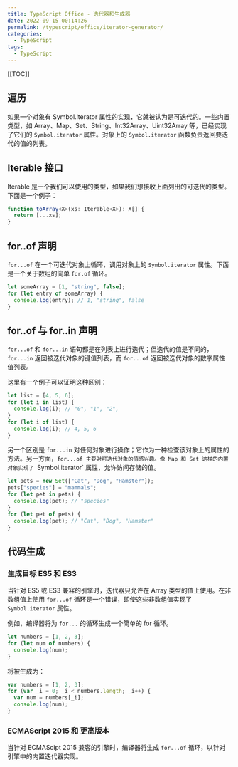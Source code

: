 ```yaml
---
title: TypeScript Office - 迭代器和生成器
date: 2022-09-15 00:14:26
permalink: /typescript/office/iterator-generator/
categories:
  - TypeScript
tags:
  - TypeScript
---
```


[[TOC]]

## 遍历

如果一个对象有 Symbol.iterator 属性的实现，它就被认为是可迭代的。一些内置类型，如 Array、Map、Set、String、Int32Array、Uint32Array 等，已经实现了它们的 `Symbol.iterator` 属性。对象上的 `Symbol.iterator` 函数负责返回要迭代的值的列表。

## Iterable 接口

Iterable 是一个我们可以使用的类型，如果我们想接收上面列出的可迭代的类型。下面是一个例子：

```typescript
function toArray<X>(xs: Iterable<X>): X[] {
  return [...xs];
}
```

## for..of 声明

`for...of` 在一个可迭代对象上循环，调用对象上的 `Symbol.iterator` 属性。下面是一个关于数组的简单 `for.of` 循环。

```typescript
let someArray = [1, "string", false];
for (let entry of someArray) {
  console.log(entry); // 1, "string", false
}
```

## for..of 与 for..in 声明

`for...of` 和 `for...in` 语句都是在列表上进行迭代；但迭代的值是不同的，`for...in` 返回被迭代对象的键值列表，而 `for...of` 返回被迭代对象的数字属性值列表。

这里有一个例子可以证明这种区别：

```typescript
let list = [4, 5, 6];
for (let i in list) {
  console.log(i); // "0", "1", "2",
}
for (let i of list) {
  console.log(i); // 4, 5, 6
}
```

另一个区别是 `for...in` 对任何对象进行操作；它作为一种检查该对象上的属性的方法。另一方面，`for...of 主要对可迭代对象的值感兴趣。像 Map 和 Set 这样的内置对象实现了 `Symbol.iterator` 属性，允许访问存储的值。

```typescript
let pets = new Set(["Cat", "Dog", "Hamster"]);
pets["species"] = "mammals";
for (let pet in pets) {
  console.log(pet); // "species"
}
for (let pet of pets) {
  console.log(pet); // "Cat", "Dog", "Hamster"
}
```

## 代码生成

### 生成目标 ES5 和 ES3

当针对 ES5 或 ES3 兼容的引擎时，迭代器只允许在 Array 类型的值上使用。在非数组值上使用 `for...of` 循环是一个错误，即使这些非数组值实现了 `Symbol.iterator` 属性。

例如，编译器将为 `for...` 的循环生成一个简单的 for 循环。

```typescript
let numbers = [1, 2, 3];
for (let num of numbers) {
  console.log(num);
}
```

将被生成为：

```typescript
var numbers = [1, 2, 3];
for (var _i = 0; _i < numbers.length; _i++) {
  var num = numbers[_i];
  console.log(num);
}
```

### ECMAScript 2015 和 更高版本

当针对 ECMAScipt 2015 兼容的引擎时，编译器将生成 `for...of` 循环，以针对引擎中的内置迭代器实现。
